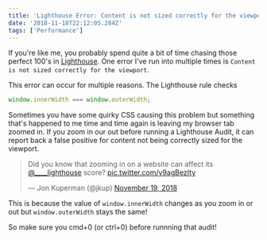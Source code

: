 ```yaml
---
title: 'Lighthouse Error: Content is not sized correctly for the viewport'
date: '2018-11-18T22:12:05.284Z'
tags: ['Performance']
---
```


If you're like me, you probably spend quite a bit of time chasing those perfect 100's in [Lighthouse](https://developers.google.com/web/tools/lighthouse/). One error I've run into multiple times is `Content is not sized correctly for the viewport`.

This error can occur for multiple reasons. The Lighthouse rule checks

<!-- excerpt -->

```javascript
window.innerWidth === window.outerWidth;
```

Sometimes you have some quirky CSS causing this problem but something that's happened to me time and time again is leaving my browser tab zoomed in. If you zoom in our out before running a Lighthouse Audit, it can report back a false positive for content not being correctly sized for the viewport.

<blockquote class="twitter-tweet" data-lang="en"><p lang="en" dir="ltr">Did you know that zooming in on a website can affect its <a href="https://twitter.com/____lighthouse?ref_src=twsrc%5Etfw">@____lighthouse</a> score? <a href="https://t.co/y9agBezIty">pic.twitter.com/y9agBezIty</a></p>&mdash; Jon Kuperman (@jkup) <a href="https://twitter.com/jkup/status/1064354253831958529?ref_src=twsrc%5Etfw">November 19, 2018</a></blockquote>
<script async src="https://platform.twitter.com/widgets.js" charset="utf-8"></script>

This is because the value of `window.innerWidth` changes as you zoom in or out but `window.outerWidth` stays the same!

So make sure you cmd+0 (or ctrl+0) before runnning that audit!

